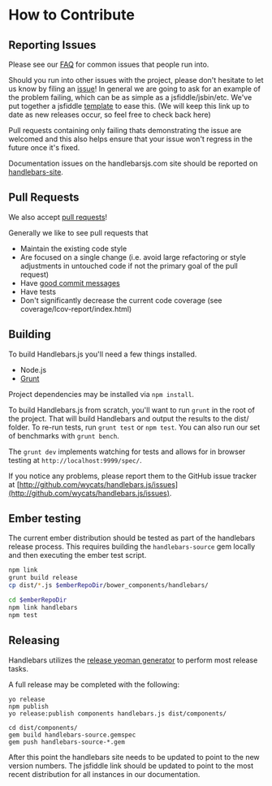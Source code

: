 # How to Contribute

## Reporting Issues

Please see our [FAQ](https://github.com/wycats/handlebars.js/blob/master/FAQ.md) for common issues that people run into.

Should you run into other issues with the project, please don't hesitate to let us know by filing an [issue][issue]! In general we are going to ask for an example of the problem failing, which can be as simple as a jsfiddle/jsbin/etc. We've put together a jsfiddle [template][jsfiddle] to ease this. (We will keep this link up to date as new releases occur, so feel free to check back here)

Pull requests containing only failing thats demonstrating the issue are welcomed and this also helps ensure that your issue won't regress in the future once it's fixed.

Documentation issues on the handlebarsjs.com site should be reported on [handlebars-site](https://github.com/wycats/handlebars-site).

## Pull Requests

We also accept [pull requests][pull-request]!

Generally we like to see pull requests that
- Maintain the existing code style
- Are focused on a single change (i.e. avoid large refactoring or style adjustments in untouched code if not the primary goal of the pull request)
- Have [good commit messages](http://tbaggery.com/2008/04/19/a-note-about-git-commit-messages.html)
- Have tests
- Don't significantly decrease the current code coverage (see coverage/lcov-report/index.html)

## Building

To build Handlebars.js you'll need a few things installed.

* Node.js
* [Grunt](http://gruntjs.com/getting-started)

Project dependencies may be installed via `npm install`.

To build Handlebars.js from scratch, you'll want to run `grunt`
in the root of the project. That will build Handlebars and output the
results to the dist/ folder. To re-run tests, run `grunt test` or `npm test`.
You can also run our set of benchmarks with `grunt bench`.

The `grunt dev` implements watching for tests and allows for in browser testing at `http://localhost:9999/spec/`.

If you notice any problems, please report them to the GitHub issue tracker at
[http://github.com/wycats/handlebars.js/issues](http://github.com/wycats/handlebars.js/issues).

## Ember testing

The current ember distribution should be tested as part of the handlebars release process. This requires building the `handlebars-source` gem locally and then executing the ember test script.

```sh
npm link
grunt build release
cp dist/*.js $emberRepoDir/bower_components/handlebars/

cd $emberRepoDir
npm link handlebars
npm test
```

## Releasing

Handlebars utilizes the [release yeoman generator][generator-release] to perform most release tasks.

A full release may be completed with the following:

```
yo release
npm publish
yo release:publish components handlebars.js dist/components/

cd dist/components/
gem build handlebars-source.gemspec
gem push handlebars-source-*.gem
```

After this point the handlebars site needs to be updated to point to the new version numbers. The jsfiddle link should be updated to point to the most recent distribution for all instances in our documentation.

[generator-release]: https://github.com/walmartlabs/generator-release
[pull-request]: https://github.com/wycats/handlebars.js/pull/new/master
[issue]: https://github.com/wycats/handlebars.js/issues/new
[jsfiddle]: http://jsfiddle.net/9D88g/25/
